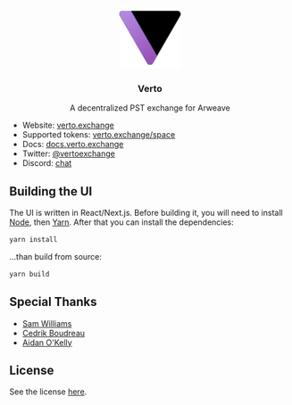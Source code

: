 <p align="center">
  <a href="https://verto.exchange">
    <img src="./public/logo_light.svg" alt="Verto logo (dark version)" width="110">
  </a>

  <h3 align="center">Verto</h3>

  <p align="center">
    A decentralized PST exchange for Arweave
  </p>

  <!--<p align="center">
    <a href="https://gitopia.org/#/pvPWBZ8A5HLpGSEfhEmK1A3PfMgB_an8vVS6L14Hsls/Verto-test">
      <img src="https://img.shields.io/endpoint?style=&url=https://gitopia.org/mirror-badge.json" alt="Gitopia Badge">
    </a>
  </p>-->
</p>

- Website: [verto.exchange](https://verto.exchange)
- Supported tokens: [verto.exchange/space](https://verto.exchange/space)
- Docs: [docs.verto.exchange](http://docs.verto.exchange/)
- Twitter: [@vertoexchange](https://twitter.com/vertoexchange)
- Discord: [chat](https://verto.exchange/chat)

## Building the UI

The UI is written in React/Next.js. Before building it, you will need to install [Node](https://nodejs.org/), then [Yarn](https://yarnpkg.com/). After that you can install the dependencies:

```sh
yarn install
```

...than build from source:

```sh
yarn build
```

## Special Thanks

- [Sam Williams](https://twitter.com/samecwilliams)
- [Cedrik Boudreau](https://github.com/cedriking)
- [Aidan O'Kelly](https://github.com/aidanok)

## License

See the license [here](./LICENSE).
